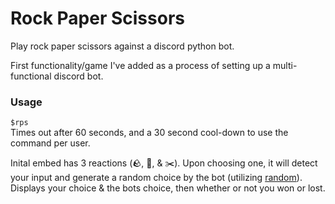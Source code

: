 # Rock Paper Scissors
Play rock paper scissors against a discord python bot.

First functionality/game I've added as a process of setting up a multi-functional discord bot.

### Usage
`$rps`
<br>
Times out after 60 seconds, and a 30 second cool-down to use the command per user.

Inital embed has 3 reactions (🪨, 🧻, & ✂️). Upon choosing one, it will detect your input and generate a random choice by the bot (utilizing <a href="https://docs.python.org/3/library/random.html"> random</a>). Displays your choice & the bots choice, then whether or not you won or lost.
